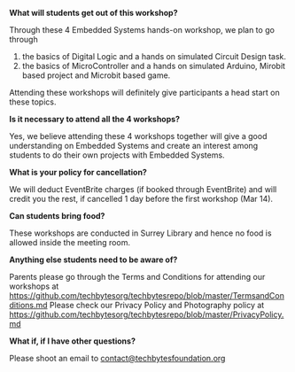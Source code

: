 **What will students get out of this workshop?**

Through these 4 Embedded Systems hands-on workshop, we plan to go through 

   1) the basics of Digital Logic and a hands on simulated Circuit Design task.
   2) the basics of MicroController and a hands on simulated Arduino, Mirobit based project and Microbit based game.
   
Attending these workshops will definitely give participants a head start on these topics. 

**Is it necessary to attend all the 4 workshops?**

Yes, we believe attending these 4 workshops together will give a good understanding on Embedded Systems and create an interest among students to 
do their own projects with Embedded Systems. 

**What is your policy for cancellation?**

We will deduct EventBrite charges (if booked through EventBrite) and will credit you the rest, if cancelled 1 day before the first workshop (Mar 14).

**Can students bring food?**

These workshops are conducted in Surrey Library and hence no food is allowed inside the meeting room.

**Anything else students need to be aware of?**

Parents please go through the Terms and Conditions for attending our workshops at https://github.com/techbytesorg/techbytesrepo/blob/master/TermsandConditions.md 
Please check our Privacy Policy and Photography policy at https://github.com/techbytesorg/techbytesrepo/blob/master/PrivacyPolicy.md

**What if, if I have other questions?**

Please shoot an email to contact@techbytesfoundation.org 